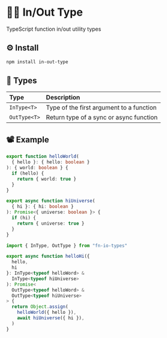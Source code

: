 # 🐕‍🦺 In/Out Type

TypeScript function in/out utility types

## ⚙️ Install

```bash
npm install in-out-type
```

## 👻 Types

| Type | Description |
| :--- | :--- |
| `InType<T>` | Type of the first argument to a function |
| `OutType<T>` | Return type of a sync or async function |

## 📽️ Example

```typescript
export function helloWorld(
  { hello }: { hello: boolean }
): { world: boolean } {
  if (hello) {
    return { world: true }
  }
}

export async function hiUniverse(
  { hi }: { hi: boolean }
): Promise<{ universe: boolean }> {
  if (hi) {
    return { universe: true }
  }
}

import { InType, OutType } from "fn-io-types"

export async function helloHi({
  hello,
  hi
}: InType<typeof helloWord> &
  InType<typeof hiUniverse>
): Promise<
  OutType<typeof helloWord> &
  OutType<typeof hiUniverse>
> {
  return Object.assign(
    helloWorld({ hello }),
    await hiUniverse({ hi }),
  )
}
```